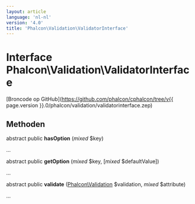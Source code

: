 ```yaml
---
layout: article
language: 'nl-nl'
version: '4.0'
title: 'Phalcon\Validation\ValidatorInterface'
---
```

# Interface **Phalcon\Validation\ValidatorInterface**

[Broncode op GitHub](https://github.com/phalcon/cphalcon/tree/v{{ page.version }}.0/phalcon/validation/validatorinterface.zep)

## Methoden

abstract public **hasOption** (*mixed* $key)

...

abstract public **getOption** (*mixed* $key, [*mixed* $defaultValue])

...

abstract public **validate** ([Phalcon\Validation](Phalcon_Validation) $validation, *mixed* $attribute)

...
